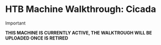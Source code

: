 # HTB Machine Walkthrough: Cicada

> [!IMPORTANT]  
> **THIS MACHINE IS CURRENTLY ACTIVE, THE WALKTROUGH WILL BE UPLOADED ONCE IS RETIRED**
